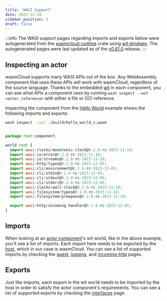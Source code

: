 ```yaml
---
title: 'WASI Support'
date: 2023-12-28
sidebar_position: 5
draft: false
---
```


:::info
The WASI support pages regarding imports and exports below were autogenerated from the [wasmcloud runtime](https://github.com/wasmCloud/wasmCloud/tree/main/crates/runtime) crate using [wit-bindgen](https://github.com/bytecodealliance/wit-bindgen). The autogenerated pages were last updated as of the [v0.81.0](https://github.com/wasmCloud/wasmCloud/releases/tag/v0.81.0) release.
:::

## Inspecting an actor

wasmCloud supports many WASI APIs out of the box. Any WebAssembly component that uses these APIs will work with wasmCloud, regardless of the source language. Thanks to the embedded [wit](/docs/hosts/abis/components/) in each component, you can see what APIs a component uses by running `wash inspect --wit <actor_reference>` with either a file or OCI reference.

Inspecting the component from the [Hello World](/docs/tour/hello-world/) example shows the following imports and exports:

```bash
wash inspect --wit ./build/hello_world_s.wasm
```

```javascript

package root:component;

world root {
  import wasi:clocks/monotonic-clock@0.2.0-rc-2023-11-10;
  import wasi:io/error@0.2.0-rc-2023-11-10;
  import wasi:io/streams@0.2.0-rc-2023-11-10;
  import wasi:http/types@0.2.0-rc-2023-12-05;
  import wasi:cli/environment@0.2.0-rc-2023-12-05;
  import wasi:cli/stdin@0.2.0-rc-2023-12-05;
  import wasi:cli/stdout@0.2.0-rc-2023-12-05;
  import wasi:cli/stderr@0.2.0-rc-2023-12-05;
  import wasi:clocks/wall-clock@0.2.0-rc-2023-11-10;
  import wasi:filesystem/types@0.2.0-rc-2023-11-10;
  import wasi:filesystem/preopens@0.2.0-rc-2023-11-10;

  export wasi:http/incoming-handler@0.2.0-rc-2023-12-05;
}
```

## Imports

When looking at an [actor component](/docs/concepts/actors)'s wit world, like in the above example, you'll see a list of imports. Each import here needs to be exported by the [host](/docs/concepts/hosts), which in our case is wasmCloud. You can see a list of supported imports by checking the [guest](/reference/wasi/guest.md), [logging](/reference/wasi/logging.md), and [incoming-http](/reference/wasi/incoming-http.md) pages.

## Exports

Just like imports, each export in the wit world needs to be imported by the host in order to satisfy the actor component's requirements. You can see a list of supported exports by checking the [interfaces](/reference/wasi/interfaces.md) page.
